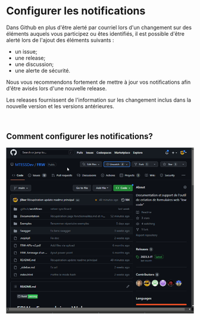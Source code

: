 # Configurer les notifications
Dans Github en plus d'être alerté par courriel lors d'un changement sur des éléments auquels vous participez ou êtes identifiés, il est possible d'être alerté lors de l'ajout des éléments suivants : 
- un issue;
- une release;
- une discussion;
- une alerte de sécurité.

Nous vous recommendons fortement de mettre à jour vos notifications afin d'être avisés lors d'une nouvelle release. 

Les releases fournissent de l'information sur les changement inclus dans la nouvelle version et les versions antérieures.

&nbsp;

## Comment configurer les notifications?
![Configurer les notifications dans Github](images/notifications-releases.gif)




